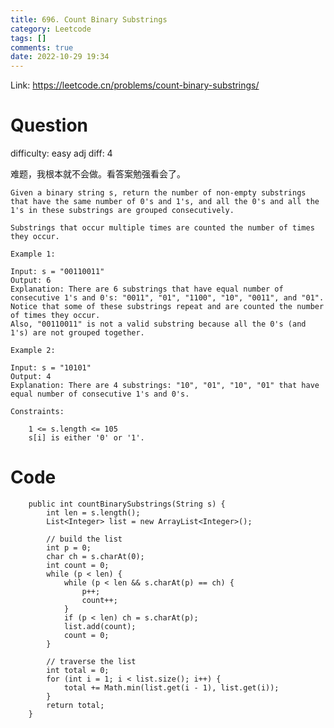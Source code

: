 ```yaml
---
title: 696. Count Binary Substrings
category: Leetcode
tags: []
comments: true
date: 2022-10-29 19:34
---
```



Link: https://leetcode.cn/problems/count-binary-substrings/

# Question

difficulty: easy
adj diff: 4

难题，我根本就不会做。看答案勉强看会了。

    Given a binary string s, return the number of non-empty substrings that have the same number of 0's and 1's, and all the 0's and all the 1's in these substrings are grouped consecutively.

    Substrings that occur multiple times are counted the number of times they occur.

    Example 1:

    Input: s = "00110011"
    Output: 6
    Explanation: There are 6 substrings that have equal number of consecutive 1's and 0's: "0011", "01", "1100", "10", "0011", and "01".
    Notice that some of these substrings repeat and are counted the number of times they occur.
    Also, "00110011" is not a valid substring because all the 0's (and 1's) are not grouped together.

    Example 2:

    Input: s = "10101"
    Output: 4
    Explanation: There are 4 substrings: "10", "01", "10", "01" that have equal number of consecutive 1's and 0's.

    Constraints:

    	1 <= s.length <= 105
    	s[i] is either '0' or '1'.

# Code

```
    public int countBinarySubstrings(String s) {
        int len = s.length();
        List<Integer> list = new ArrayList<Integer>();

        // build the list
        int p = 0;
        char ch = s.charAt(0);
        int count = 0;
        while (p < len) {
            while (p < len && s.charAt(p) == ch) {
                p++;
                count++;
            }
            if (p < len) ch = s.charAt(p);
            list.add(count);
            count = 0;
        }

        // traverse the list
        int total = 0;
        for (int i = 1; i < list.size(); i++) {
            total += Math.min(list.get(i - 1), list.get(i));
        }
        return total;
    }
```
